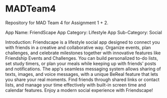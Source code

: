 # MADTeam4
Repository for MAD Team 4 for Assignment 1 + 2.

App Name: FriendScape
App Category: Lifestyle
App Sub-Category: Social

Introduction:
Friendscape is a lifestyle social app designed to connect you with friends in a creative and collaborative way. Organize events, plan challenges, and celebrate milestones together with innovative features like Friendship Events and Challenges. You can build personalized to-do lists, set study timers, or plan your meals while keeping up with friends' posts and notifications. The app's seamless messaging system allows sharing of texts, images, and voice messages, with a unique BeReal feature that lets you share your real moments. Find friends through shared links or contact lists, and manage your time effectively with built-in screen time and calendar features. Enjoy a modern social experience with Friendscape!
